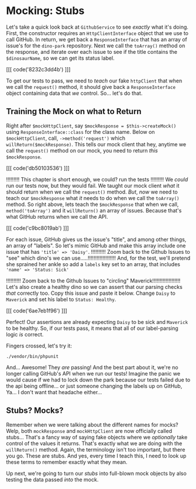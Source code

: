 # Mocking: Stubs

Let's take a quick look back at `GithubService` to see *exactly* what it's doing.
First, the constructor requires an `HttpClientInterface` object that we use to
call GitHub. In return, we get back a `ResponseInterface` that has an array of
issue's for the `dino-park` repository. Next we call the `toArray()` method on
the response, and iterate over each issue to see if the title contains the 
`$dinosaurName`, so we can get its status label.

[[[ code('8232c3dd4b') ]]]

To get our tests to pass, we need to *teach* our fake `httpClient` that when we
call the `request()` method, it should give back a `ResponseInterface` object
containing data that *we* control. So... let's do that.

## Training the Mock on what to Return

Right after `$mockHttpClient`, say `$mockResponse = $this->createMock()` using
`ResponseInterface::class` for the class name. Below on `$mockHttpClient`, call,
`->method('request')` which `willReturn($mockResponse)`. This tells our mock client
that hey, anytime we call the `request()` method on our mock, you need to return
*this* `$mockResponse`.

[[[ code('db50103536') ]]]

!!!!!!!!! This chapter is short enough, we could? run the tests !!!!!!!!!
We *could* run our tests now, but they would fail. We taught our mock client
*what* it should return when we call the `request()` method. *But*, *now* we need
to teach our `$mockResponse` what *it* needs to do when we call the `toArray()`
method. So right above, lets teach the `$mockResponse` that when we call,
`method('toArray')` and it `willReturn()` an array of issues. Because that's what 
GitHub returns when we call the API.

[[[ code('c9bc8019ab') ]]]

For each issue, GitHub gives us the issue's "title", and among other things,
an array of "labels". So let's mimic GitHub and make this array include one
issue that has `'title' => 'Daisy'`.
!!!!!!!!!! Zoom back to the Github Issues to "see" which dino's we can use.....!!!!!!!!!!!!!!!!!!!
And, for the test, we'll pretend she sprained her ankle so add a `labels` key set
to an array, that includes `'name' => 'Status: Sick'`

!!!!!!!!!! Zoom back to the Github Issues to "circling" Maverick!!!!!!!!!!!!!!!!!!!
Let's also create a healthy dino so we can assert that our parsing checks *that*
correctly too. Copy this issue and paste it below. Change `Daisy` to `Maverick`
and set his label to `Status: Healthy`.

[[[ code('6ae7eb1f96') ]]]

Perfect! Our assertions are already expecting `Daisy` to be sick and `Maverick`
to be healthy. So, if our tests pass, it means that all of our label-parsing
logic *is* correct.

Fingers crossed, let's try it:

```terminal
./vendor/bin/phpunit
```

And... Awesome! They *are* passing! And the best part about it, we're no longer 
calling GitHub's API when we run our tests! Imagine the panic we would cause if 
we had to lock down the park because our tests failed due to the api being 
offline... or just someone changing the labels up on GitHub, Ya... I don't want 
that headache either...

## Stubs? Mocks?

Remember when we were talking about the different names for mocks? Welp, both
`mockResponse` and `mockHttpClient` are now officially called stubs... That's a 
fancy way of saying fake objects where we *optionally* take control of the values it
returns. That's exactly what we are doing with the `willReturn()` method. Again,
the terminology isn't too important, but there you go. These are stubs. And yes,
every time I teach this, I need to look up these terms to remember exactly what 
they mean.

Up next, we're going to turn our *stubs* into full-blown mock objects by also 
testing the data passed *into* the mock.
